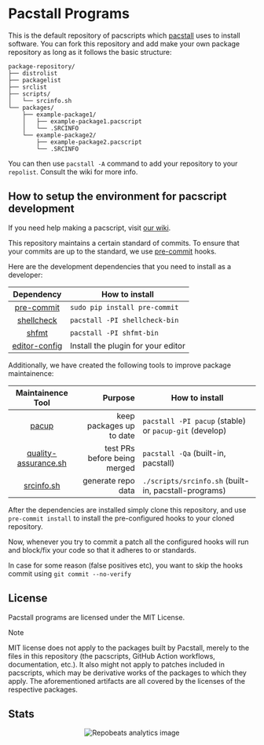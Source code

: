 # Pacstall Programs

This is the default repository of pacscripts which [pacstall](https://github.com/pacstall/pacstall) uses to install software. You can fork this repository and add make your own package repository as long as it follows the basic structure:

```monospace
package-repository/
├── distrolist
├── packagelist
├── srclist
├── scripts/
│   └── srcinfo.sh
└── packages/
    ├── example-package1/
    │   ├── example-package1.pacscript
    │   └── .SRCINFO
    └── example-package2/
        ├── example-package2.pacscript
        └── .SRCINFO
```

You can then use `pacstall -A` command to add your repository to your `repolist`. Consult the wiki for more info.

## How to setup the environment for pacscript development

If you need help making a pacscript, visit [our wiki](https://github.com/pacstall/pacstall/wiki/Pacscript-101).

This repository maintains a certain standard of commits. To ensure that your commits are up to the standard, we use [pre-commit](https://pre-commit.com/) hooks.

Here are the development dependencies that you need to install as a developer:

| Dependency                                          | How to install                      |
:----------------------------------------------------:|-------------------------------------|
| [pre-commit](https://pre-commit.com/)               | `sudo pip install pre-commit`       |
| [shellcheck](https://www.shellcheck.net/)           | `pacstall -PI shellcheck-bin`       |
| [shfmt](https://pkg.go.dev/mvdan.cc/sh/v3)          | `pacstall -PI shfmt-bin`            |
| [editor-config](https://editorconfig.org/#download) | Install the plugin for your editor  |

Additionally, we have created the following tools to improve package maintainence:

| Maintainence Tool | Purpose | How to install |
:------------------:|--------:|----------------|
| [pacup](https://github.com/pacstall/pacup) | keep packages up to date | `pacstall -PI pacup` (stable) or `pacup-git` (develop) |
| [quality-assurance.sh](https://github.com/pacstall/pacstall/blob/master/scripts/quality-assurance.sh) | test PRs before being merged | `pacstall -Qa` (built-in, pacstall) |
| [srcinfo.sh](https://github.com/pacstall/pacstall-programs/blob/master/scripts/srcinfo.sh) | generate repo data | `./scripts/srcinfo.sh` (built-in, pacstall-programs) |

After the dependencies are installed simply clone this repository, and use `pre-commit install` to install the pre-configured hooks to your cloned repository.

Now, whenever you try to commit a patch all the configured hooks will run and block/fix your code so that it adheres to or standards.

In case for some reason (false positives etc), you want to skip the hooks commit using `git commit --no-verify`

## License

Pacstall programs are licensed under the MIT License.

> [!NOTE]
> MIT license does not apply to the packages built by Pacstall, merely to the
> files in this repository (the pacscripts, GitHub Action workflows,
> documentation, etc.). It also might not apply to patches included in pacscripts,
> which may be derivative works of the packages to which they apply. The
> aforementioned artifacts are all covered by the licenses of the respective
> packages.

## Stats

<p align="center"><img alt="Repobeats analytics image" src="https://repobeats.axiom.co/api/embed/6339f9352d6dc27063ee90400da619442ee5143b.svg" /></p>
